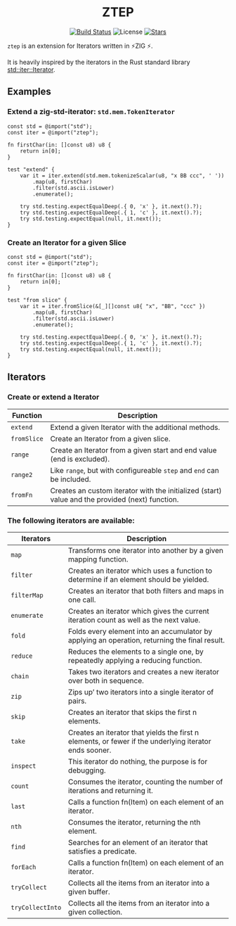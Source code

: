 <div align="center">

# ZTEP 

[![Build Status](https://img.shields.io/github/actions/workflow/status/lima1909/ztep/ci.yaml?style=for-the-badge)](https://github.com/lima1909/ztep/actions)
![License](https://img.shields.io/github/license/lima1909/ztep?style=for-the-badge)
[![Stars](https://img.shields.io/github/stars/lima1909/ztep?style=for-the-badge)](https://github.com/lima1909/ztep/stargazers)

</div>

`ztep` is an extension for Iterators written in ⚡ZIG ⚡.

It is heavily inspired by the iterators in the Rust standard library [std::iter::Iterator](https://doc.rust-lang.org/std/iter/trait.Iterator.html).

## Examples

### Extend a zig-std-iterator: `std.mem.TokenIterator`

```zig
const std = @import("std");
const iter = @import("ztep");

fn firstChar(in: []const u8) u8 {
    return in[0];
}

test "extend" {
    var it = iter.extend(std.mem.tokenizeScalar(u8, "x BB ccc", ' '))
        .map(u8, firstChar)
        .filter(std.ascii.isLower)
        .enumerate();

    try std.testing.expectEqualDeep(.{ 0, 'x' }, it.next().?);
    try std.testing.expectEqualDeep(.{ 1, 'c' }, it.next().?);
    try std.testing.expectEqual(null, it.next());
}
```

### Create an Iterator for a given Slice

```zig
const std = @import("std");
const iter = @import("ztep");

fn firstChar(in: []const u8) u8 {
    return in[0];
}

test "from slice" {
    var it = iter.fromSlice(&[_][]const u8{ "x", "BB", "ccc" })
        .map(u8, firstChar)
        .filter(std.ascii.isLower)
        .enumerate();

    try std.testing.expectEqualDeep(.{ 0, 'x' }, it.next().?);
    try std.testing.expectEqualDeep(.{ 1, 'c' }, it.next().?);
    try std.testing.expectEqual(null, it.next());
}
```


## Iterators

### Create or extend a Iterator 

| Function         | Description                                                                                      |
|------------------|--------------------------------------------------------------------------------------------------|
| `extend`         | Extend a given Iterator with the additional methods.                                             |
| `fromSlice`      | Create an Iterator from a given slice.                                                           |
| `range`          | Create an Iterator from a given start and end value (end is excluded).                           |
| `range2`         | Like `range`, but with configureable `step` and `end` can be included.                           |
| `fromFn`         | Creates an custom iterator with the initialized (start) value and the provided (next) function.  |
 

### The following iterators are available: 

| Iterators        | Description                                                                                            |
|------------------|--------------------------------------------------------------------------------------------------------|
| `map`            | Transforms one iterator into another by a given mapping function.                                      |
| `filter`         | Creates an iterator which uses a function to determine if an element should be yielded.                |
| `filterMap`      | Creates an iterator that both filters and maps in one call.                                            |
| `enumerate`      | Creates an iterator which gives the current iteration count as well as the next value.                 |
| `fold`           | Folds every element into an accumulator by applying an operation, returning the final result.          |
| `reduce`         | Reduces the elements to a single one, by repeatedly applying a reducing function.                      |
| `chain`          | Takes two iterators and creates a new iterator over both in sequence.                                  |
| `zip`            | Zips up’ two iterators into a single iterator of pairs.                                                |
| `skip`           | Creates an iterator that skips the first n elements.                                                   |
| `take`           | Creates an iterator that yields the first n elements, or fewer if the underlying iterator ends sooner. |
| `inspect`        | This iterator do nothing, the purpose is for debugging.                                                |
| `count`          | Consumes the iterator, counting the number of iterations and returning it.                             |
| `last`           | Calls a function fn(Item) on each element of an iterator.                                              |
| `nth`            | Consumes the iterator, returning the nth element.                                                      |
| `find`           | Searches for an element of an iterator that satisfies a predicate.                                     |
| `forEach`        | Calls a function fn(Item) on each element of an iterator.                                              |
| `tryCollect`     | Collects all the items from an iterator into a given  buffer.                                          |
| `tryCollectInto` | Collects all the items from an iterator into a given collection.                                       |
